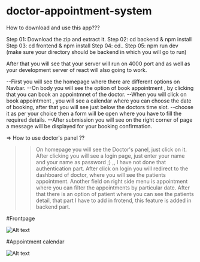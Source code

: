 # doctor-appointment-system


How to download and use this app???

Step 01: Download the zip and extract it.
Step 02: cd backend & npm install
Step 03: cd frontend & npm install
Step 04: cd..
Step 05: npm run dev (make sure your directory should be backend in which you will go to run)


After that you will see that your server will run on 4000 port and as well as your development server of react will also going to work.

--First you will see the homepage where there are different options on Navbar.
--On body you will see the option of book appointment , by clicking that you can book an appointmnet of the doctor.
--When you will click on book appointment , you will see a calendar where you can choose the date of booking, after that you will see just below the doctors time slot.
--choose it as per your choice then a form will be open where you have to fill the required details.
--After submission you will see on the right corner of page a message will be displayed for your booking confirmation.

=> How to use doctor's panel ??

>>On homepage you will see the Doctor's panel, just click on it.
>>After clicking you will see a login page, just enter your name and your name as password ;) ,, I have not done that authentication part.
>>After click on login you will redirect to the dashboard of doctor, where you will see the patients appointment.
>>Another field on right side menu is appointment where you can filter the appointments by particular date.
>>After that there is an option of patient where you can see the patients detail, that part I have to add in frotend, this feature is added in backend part.
>>


#Frontpage

![Alt text](https://github.com/shashanksanyasi/doctor-appointment-system/blob/main/SCREENSHOTS%20OF%20APP/Screenshot%20(4).png)

#Appointment calendar

![Alt text](https://github.com/shashanksanyasi/doctor-appointment-system/blob/main/SCREENSHOTS%20OF%20APP/Screenshot%20(5).png)


